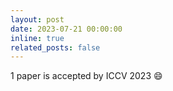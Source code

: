 ```yaml
---
layout: post
date: 2023-07-21 00:00:00
inline: true
related_posts: false
---
```


1 paper is accepted by ICCV 2023 :smile:
